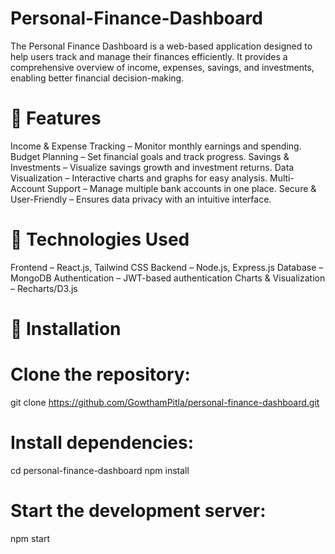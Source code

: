# Personal-Finance-Dashboard
The Personal Finance Dashboard is a web-based application designed to help users track and manage their finances efficiently. It provides a comprehensive overview of income, expenses, savings, and investments, enabling better financial decision-making.

# 🔹 Features
Income & Expense Tracking – Monitor monthly earnings and spending.
Budget Planning – Set financial goals and track progress.
Savings & Investments – Visualize savings growth and investment returns.
Data Visualization – Interactive charts and graphs for easy analysis.
Multi-Account Support – Manage multiple bank accounts in one place.
Secure & User-Friendly – Ensures data privacy with an intuitive interface.
# 🔹 Technologies Used
Frontend – React.js, Tailwind CSS
Backend – Node.js, Express.js
Database – MongoDB
Authentication – JWT-based authentication
Charts & Visualization – Recharts/D3.js
# 🔹 Installation
# Clone the repository:
git clone https://github.com/GowthamPitla/personal-finance-dashboard.git
# Install dependencies:
cd personal-finance-dashboard
npm install
# Start the development server:
npm start

